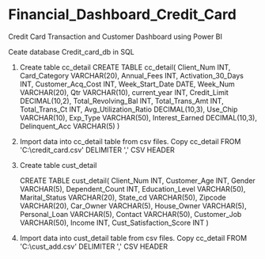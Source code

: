 # Financial_Dashboard_Credit_Card
Credit Card Transaction and Customer Dashboard using Power BI

 Ceate database Credit_card_db in SQL
 1. Create table cc_detail
    CREATE TABLE cc_detail(
    Client_Num INT,
    Card_Category VARCHAR(20),
    Annual_Fees INT,
    Activation_30_Days INT,
    Customer_Acq_Cost INT,
    Week_Start_Date DATE,
    Week_Num VARCHAR(20),
    Qtr VARCHAR(10),
    current_year INT,
    Credit_Limit DECIMAL(10,2),
    Total_Revolving_Bal INT,
    Total_Trans_Amt INT,
    Total_Trans_Ct INT,
    Avg_Utilization_Ratio DECIMAL(10,3),
    Use_Chip VARCHAR(10),
    Exp_Type VARCHAR(50),
    Interest_Earned DECIMAL(10,3),
    Delinquent_Acc VARCHAR(5)
)

2. Import data into cc_detail table from csv files.
    Copy cc_detail
    FROM 'C:\credit_card.csv' 
    DELIMITER ','
    CSV HEADER

3. Create table cust_detail

    CREATE TABLE cust_detail(
    Client_Num INT,
    Customer_Age INT,
    Gender VARCHAR(5),
    Dependent_Count INT,
    Education_Level VARCHAR(50),
    Marital_Status VARCHAR(20),
    State_cd VARCHAR(50),
    Zipcode VARCHAR(20),
    Car_Owner VARCHAR(5),
    House_Owner VARCHAR(5),
    Personal_Loan VARCHAR(5),
    Contact VARCHAR(50),
    Customer_Job VARCHAR(50),
    Income INT,
    Cust_Satisfaction_Score INT
)

4. Import data into cust_detail table from csv files.
    Copy cc_detail
    FROM 'C:\cust_add.csv' 
    DELIMITER ','
    CSV HEADER
